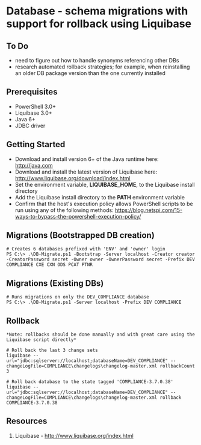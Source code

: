 Database - schema migrations with support for rollback using Liquibase
======================================================================

To Do
-----
* need to figure out how to handle synonyms referencing other DBs
* research automated rollback strategies; for example, when reinstalling an older DB package version than the one currently installed

Prerequisites
-------------
* PowerShell 3.0+
* Liquibase 3.0+
* Java 6+
* JDBC driver

Getting Started
---------------
* Download and install version 6+ of the Java runtime here: http://java.com
* Download and install the latest version of Liquibase here: http://www.liquibase.org/download/index.html
* Set the environment variable, **LIQUIBASE_HOME**, to the Liquibase install directory
* Add the Liquibase install directory to the **PATH** environment variable
* Confirm that the host's execution policy allows PowerShell scripts to be run using any of the following methods: https://blog.netspi.com/15-ways-to-bypass-the-powershell-execution-policy/

Migrations (Bootstrapped DB creation)
-------------------------------------

	# Creates 6 databases prefixed with 'ENV' and 'owner' login
	PS C:\> .\DB-Migrate.ps1 -Bootstrap -Server localhost -Creator creator -CreatorPassword secret -Owner owner -OwnerPassword secret -Prefix DEV COMPLIANCE CXE CXN ODS PCAT PTNR

Migrations (Existing DBs)
-------------------------
	# Runs migrations on only the DEV_COMPLIANCE database
	PS C:\> .\DB-Migrate.ps1 -Server localhost -Prefix DEV COMPLIANCE

Rollback
--------
	*Note: rollbacks should be done manually and with great care using the Liquibase script directly*
	
	# Roll back the last 3 change sets
	liquibase --url="jdbc:sqlserver://localhost;databaseName=DEV_COMPLIANCE" --changeLogFile=COMPLIANCE\changelogs\changelog-master.xml rollbackCount 3

	# Roll back database to the state tagged 'COMPLIANCE-3.7.0.38'
	liquibase --url="jdbc:sqlserver://localhost;databaseName=DEV_COMPLIANCE" --changeLogFile=COMPLIANCE\changelogs\changelog-master.xml rollback COMPLIANCE-3.7.0.38
	
Resources
---------
1. Liquibase - http://www.liquibase.org/index.html
